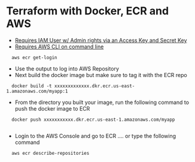# Terraform with Docker, ECR and AWS

- [Requires IAM User w/ Admin rights via an Access Key and Secret Key](https://docs.aws.amazon.com/IAM/latest/UserGuide/id_credentials_access-keys.html#Using_CreateAccessKey)
- [Requires AWS CLI on command line](https://docs.aws.amazon.com/cli/latest/userguide/install-macos.html)

```
  aws ecr get-login
```

- Use the output to log into AWS Repository
- Next build the docker image but make sure to tag it with the ECR repo

```
  docker build -t xxxxxxxxxxxxx.dkr.ecr.us-east-1.amazonaws.com/myapp:1
```

- From the directory you built your image, run the following command to push the docker image to ECR

```
  docker push xxxxxxxxxxx.dkr.ecr.us-east-1.amazonaws.com/myapp
  
```
- Login to the AWS Console and go to ECR .... or type the following command 

```
  aws ecr describe-repositories
```



